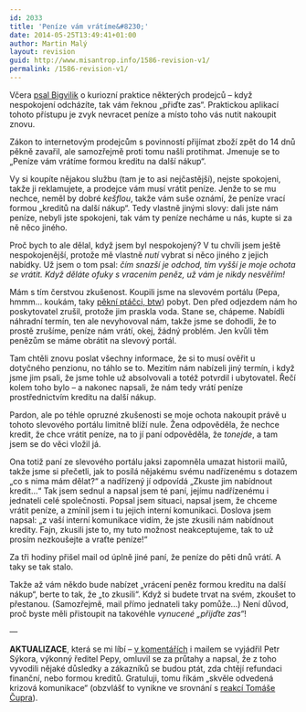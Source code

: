 ```yaml
---
id: 2033
title: 'Peníze vám vrátíme&#8230;'
date: 2014-05-25T13:49:41+01:00
author: Martin Malý
layout: revision
guid: http://www.misantrop.info/1586-revision-v1/
permalink: /1586-revision-v1/
---
```

Včera [psal Bigvilik](https://bigvilik.wordpress.com/2013/10/14/msm-21-prijdte-zas/) o kuriozní praktice některých prodejců &#8211; když nespokojení odcházíte, tak vám řeknou &#8222;přiďte zas&#8220;. Praktickou aplikací tohoto přístupu je zvyk nevracet peníze a místo toho vás nutit nakoupit znovu.

<!--more-->

Zákon to internetovým prodejcům s povinností přijímat zboží zpět do 14 dnů pěkně zavařil, ale samozřejmě proti tomu našli protihmat. Jmenuje se to &#8222;Peníze vám vrátíme formou kreditu na další nákup&#8220;.

Vy si koupíte nějakou službu (tam je to asi nejčastější), nejste spokojeni, takže ji reklamujete, a prodejce vám musí vrátit peníze. Jenže to se mu nechce, neměl by dobré _kešflou_, takže vám suše oznámí, že peníze vrací formou &#8222;kreditů na další nákup&#8220;. Tedy vlastně jinými slovy: dali jste nám peníze, nebyli jste spokojeni, tak vám ty peníze necháme u nás, kupte si za ně něco jiného.

Proč bych to ale dělal, když jsem byl nespokojený? V tu chvíli jsem ještě nespokojenější, protože mě vlastně _nutí_ vybrat si něco jiného z jejich nabídky. Už jsem o tom psal: _čím snazší je odchod, tím vyšší je moje ochota se vrátit. Když děláte ofuky s vracením peněz, už vám je nikdy nesvěřím!_

Mám s tím čerstvou zkušenost. Koupili jsme na slevovém portálu (Pepa, hmmm&#8230; koukám, taky [pěkní ptáčci, btw](http://www.393.cz/zajimavosti/slevove-portaly-a-jejich-slevy/)) pobyt. Den před odjezdem nám ho poskytovatel zrušil, protože jim praskla voda. Stane se, chápeme. Nabídli náhradní termín, ten ale nevyhovoval nám, takže jsme se dohodli, že to prostě zrušíme, peníze nám vrátí, okej, žádný problém. Jen kvůli těm penězům se máme obrátit na slevový portál.

Tam chtěli znovu poslat všechny informace, že si to musí ověřit u dotyčného penzionu, no táhlo se to. Mezitím nám nabízeli jiný termín, i když jsme jim psali, že jsme tohle už absolvovali a totéž potvrdil i ubytovatel. Řečí kolem toho bylo &#8211; a nakonec napsali, že nám tedy vrátí peníze prostřednictvím kreditu na další nákup.

Pardon, ale po téhle opruzné zkušenosti se moje ochota nakoupit právě u tohoto slevového portálu limitně blíží nule. Žena odpověděla, že nechce kredit, že chce vrátit peníze, na to jí paní odpověděla, že _tonejde_, a tam jsem se do věci vložil já.

Ona totiž paní ze slevového portálu jaksi zapomněla umazat historii mailů, takže jsme si přečetli, jak to posílá nějakému svému nadřízenému s dotazem &#8222;co s nima mám dělat?&#8220; a nadřízený jí odpovídá &#8222;Zkuste jim nabídnout kredit&#8230;&#8220; Tak jsem sednul a napsal jsem té paní, jejímu nadřízenému i jednateli celé společnosti. Popsal jsem situaci, napsal jsem, že chceme vrátit peníze, a zmínil jsem i tu jejich interní komunikaci. Doslova jsem napsal: &#8222;z vaší interní komunikace vidím, že jste zkusili nám nabídnout kredity. Fajn, zkusili jste to, my tuto možnost neakceptujeme, tak to už prosím nezkoušejte a vraťte peníze!&#8220;

Za tři hodiny přišel mail od úplně jiné paní, že peníze do pěti dnů vrátí. A taky se tak stalo.

Takže až vám někdo bude nabízet &#8222;vrácení peněz formou kreditu na další nákup&#8220;, berte to tak, že &#8222;to zkusili&#8220;. Když si budete trvat na svém, zkoušet to přestanou. (Samozřejmě, mail přímo jednateli taky pomůže&#8230;) Není důvod, proč byste měli přistoupit na takovéhle _vynucené &#8222;přijďte zas&#8220;_!

&#8212;

**AKTUALIZACE**, která se mi líbí &#8211; [v komentářích](http://www.misantrop.info/penize-vam-vratime/#comment-1083288558) i mailem se vyjádřil Petr Sýkora, výkonný ředitel Pepy, omluvil se za průtahy a napsal, že z toho vyvodili nějaké důsledky a zákazníků se budou ptát, zda chtějí refundaci finanční, nebo formou kreditů. Gratuluji, tomu říkám &#8222;skvěle odvedená krizová komunikace&#8220; (obzvlášť to vynikne ve srovnání s [reakcí Tomáše Čupra](http://www.misantrop.info/kubik-marketing/)).